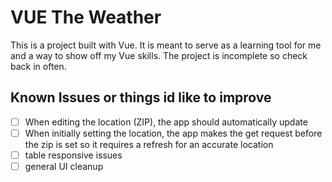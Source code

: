 # VUE The Weather

This is a project built with Vue. It is meant to serve as a learning tool for me and a way to show off my Vue skills. The project is incomplete so check back in often.

## Known Issues or things id like to improve
- [ ] When editing the location (ZIP), the app should automatically update
- [ ] When initially setting the location, the app makes the get request before the zip is set so it requires a refresh for an accurate location
- [ ] table responsive issues
- [ ] general UI cleanup 